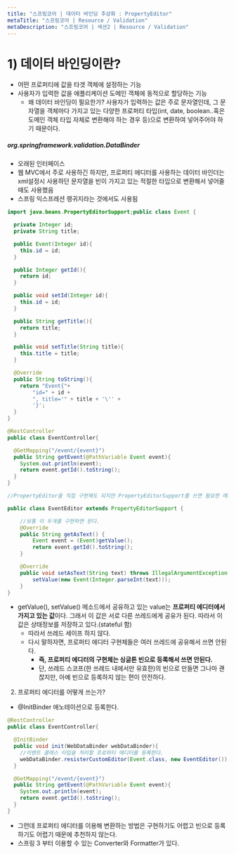 ```yaml
---
title: "스프링코어 | 데이터 바인딩 추상화 : PropertyEditor"
metaTitle: "스프링코어 | Resource / Validation"
metaDescription: "스프링코어 | 섹션2 | Resource / Validation"
---
```



# 1) 데이터 바인딩이란?
- 어떤 프로퍼티에 값을 타겟 객체에 설정하는 기능
- 사용자가 입력한 값을 애플리케이션 도메인 객체에 동적으로 할당하는 기능
  - 왜 데이터 바인딩이 필요한가? 사용자가 입력하는 값은 주로 문자열인데, 그 문자열을 객체마다 가지고 있는 다양한 프로퍼티 타입(int, date, boolean..혹은 도메인 객체 타입 자체로 변환해야 하는 경우 등)으로 변환하여 넣어주어야 하기 때문이다.

##### org.springframework.validation.DataBinder
- 오래된 인터페이스
- 웹 MVC에서 주로 사용하긴 하지만, 프로퍼티 에디터를 사용하는 데이터 바인더는 xml설정시 사용하던 문자열을 빈이 가지고 있는 적절한 타입으로 변환해서 넣어줄때도 사용했음
- 스프링 익스프레션 랭귀지라는 것에서도 사용됨




```java
import java.beans.PropertyEditorSupport;public class Event {

  private Integer id;
  private String title;

  public Event(Integer id){
    this.id = id;
  }

  public Integer getId(){
    return id;
  }

  public void setId(Integer id){
    this.id = id;
  }

  public String getTitle(){
    return title;
  }

  public void setTitle(String title){
    this.title = title;
  }

  @Override
  public String toString(){
    return "Event{"+
        "id=" + id +
        ", title='" + title + '\'' +
        '}';
  }
}

@RestController
public class EventController{

  @GetMapping("/event/{event}")
  public String getEvent(@PathVariable Event event){
    System.out.println(event);
    return event.getId().toString();
  }
}

//PropertyEditor을 직접 구현해도 되지만 PropertyEditorSupport를 쓰면 필요한 메서드만 구현할 수 있다.

public class EventEditor extends PropertyEditorSupport {

    //보통 이 두개를 구현하면 된다.
    @Override
    public String getAsText() {
        Event event = (Event)getValue();
        return event.getId().toString();
    }

    @Override
    public void setAsText(String text) throws IllegalArgumentException {
        setValue(new Event(Integer.parseInt(text)));
    }
}
```

- getValue(), setValue() 메소드에서 공유하고 있는 value는 **프로퍼티 에디터에서 가지고 있는 값**이다. 그래서 이 값은 서로 다른 쓰레드에게 공유가 된다. 따라서 이 값은 상태정보를 저장하고 있다.(stateful 함)
  - 따라서 쓰레드 세이프 하지 않다.
  - 다시 말하자면, 프로퍼티 에디터 구현체들은 여러 쓰레드에 공유해서 쓰면 안된다.
    - **즉, 프로퍼티 에디터의 구현체는 싱글톤 빈으로 등록해서 쓰면 안된다.**
    - 단, 쓰레드 스코프(한 쓰레드 내에서만 유효한)의 빈으로 만들면 그나마 괜찮지만, 아예 빈으로 등록하지 않는 편이 안전하다.


2. 프로퍼티 에디터를 어떻게 쓰는가?

- @InitBinder 애노테이션으로 등록한다.

```java
@RestController
public class EventController{

  @InitBinder
  public void init(WebDataBinder webDataBinder){
    //이벤트 클래스 타입을 처리할 프로퍼티 에디터를 등록한다.
    webDataBinder.resisterCustomEditor(Event.class, new EventEditor());
  }

  @GetMapping("/event/{event}")
  public String getEvent(@PathVariable Event event){
    System.out.println(event);
    return event.getId().toString();
  }
}

```

- 그런데 프로퍼티 에디터를 이용해 변환하는 방법은 구현하기도 어렵고 빈으로 등록하기도 어렵기 때문에 추천하지 않는다.
- 스프링 3 부터 이용할 수 있는 Converter와 Formatter가 있다.


